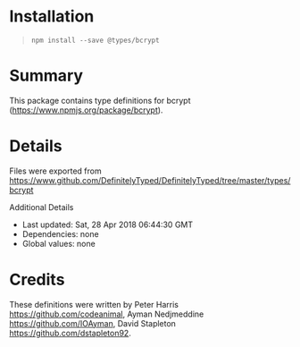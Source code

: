 # Installation
> `npm install --save @types/bcrypt`

# Summary
This package contains type definitions for bcrypt (https://www.npmjs.org/package/bcrypt).

# Details
Files were exported from https://www.github.com/DefinitelyTyped/DefinitelyTyped/tree/master/types/bcrypt

Additional Details
 * Last updated: Sat, 28 Apr 2018 06:44:30 GMT
 * Dependencies: none
 * Global values: none

# Credits
These definitions were written by  Peter Harris <https://github.com/codeanimal>, Ayman Nedjmeddine <https://github.com/IOAyman>, David Stapleton <https://github.com/dstapleton92>.

